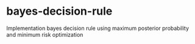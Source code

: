 # bayes-decision-rule
Implementation bayes decision rule using maximum posterior probability and minimum risk optimization 
